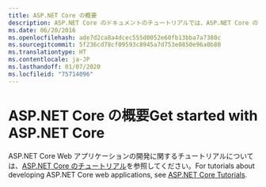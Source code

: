 ```yaml
---
title: ASP.NET Core の概要
description: ASP.NET Core のドキュメントのチュートリアルでは、ASP.NET Core の詳細を説明します。
ms.date: 06/20/2016
ms.openlocfilehash: ade7d2ca8a4dcec555d0052e60fb13bba7a7380c
ms.sourcegitcommit: 5f236cd78cf09593c8945a7d753e0850e96a0b80
ms.translationtype: HT
ms.contentlocale: ja-JP
ms.lasthandoff: 01/07/2020
ms.locfileid: "75714096"
---
```

# <a name="get-started-with-aspnet-core"></a><span data-ttu-id="b754e-103">ASP.NET Core の概要</span><span class="sxs-lookup"><span data-stu-id="b754e-103">Get started with ASP.NET Core</span></span>

<span data-ttu-id="b754e-104">ASP.NET Core Web アプリケーションの開発に関するチュートリアルについては、[ASP.NET Core のチュートリアル](/aspnet/core/tutorials)を参照してください。</span><span class="sxs-lookup"><span data-stu-id="b754e-104">For tutorials about developing ASP.NET Core web applications, see [ASP.NET Core Tutorials](/aspnet/core/tutorials).</span></span>
